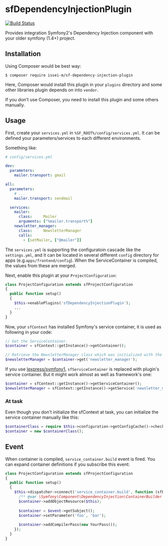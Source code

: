 sfDependencyInjectionPlugin
===========================

[![Build Status](https://travis-ci.org/issei-m/sfDependencyInjectionPlugin.svg?branch=master)](https://travis-ci.org/issei-m/sfDependencyInjectionPlugin)

Provides integration Symfony2's Dependency Injection component with your older symfony (1.4+) project.

Installation
------------

Using Composer would be best way:

```
$ composer require issei-m/sf-dependency-injection-plugin
```

Here, Composer would install this plugin in your `plugins` directory and some other libraries plugin depends on into `vendor`.

If you don't use Composer, you need to install this plugin and some others manually.

Usage
-----

First, create your `services.yml` in `%SF_ROOT%/config/services.yml`. It can be defined your parameters/services to each different environments.

Something like:

```yaml
# config/services.yml

dev:
  parameters:
    mailer.transport: gmail

all:
  parameters:
    # ...
    mailer.transport: sendmail

  services:
    mailer:
      class:     Mailer
      arguments: ["%mailer.transport%"]
    newsletter_manager:
      class:     NewsletterManager
      calls:
        - [setMailer, ["@mailer"]]
```

The `services.yml` is supporting the configuratoin cascade like the `settings.yml`, and it can be located in several different `config` directory for apps (e.g.`apps/frontend/config`).
When the ServiceContainer is compiled, the values from these are merged.

Next, enable this plugin at your `ProjectConfiguration`:

```php
class ProjectConfiguration extends sfProjectConfiguration
{
  public function setup()
  {
    $this->enablePlugins('sfDependencyInjectionPlugin');
    ...
  }
}
```

Now, your `sfContext` has installed Symfony's service container, it is used as following in your code:

```php
// Get the ServiceContainer.
$container = sfContext::getInstance()->getContainer();

// Retrieve the NewsletterManager class which was initialized with the Mailer.
$newsletterManager = $container->get('newsletter_manager');
```

If you use [lexpress/symfony1], `sfServiceContainer` is replaced with plugin's service container. But it might work almost as well as framework's one:

```php
$container = sfContext::getInstance()->getServiceContainer();
$newsletterManager = sfContext::getInstance()->getService('newsletter_manager');
```

### At task

Even though you don't initialize the sfContext at task, you can initialize the service container manually like this:
  
```php
$containerClass = require $this->configuration->getConfigCache()->checkConfig('config/services.yml', true);
$container = new $containerClass();
```

Event
-----

When container is compiled, `service_container.build` event is fired. You can expand container definitions if you subscribe this event:
 
```php
class ProjectConfiguration extends sfProjectConfiguration
{
  public function setup()
  {
    $this->dispatcher->connect('service_container.build', function (sfEvent $event) {
      /** @var \Symfony\Component\DependencyInjection\ContainerBuilder $container */
      $container->addObjectResource($this);
      
      $container = $event->getSubject();
      $container->setParameter('foo', 'bar');
      
      $container->addCompilerPass(new YourPass());
    });
  }
}
```

[lexpress/symfony1]: https://github.com/LExpress/symfony1
